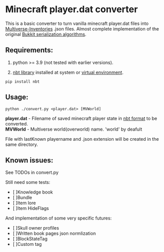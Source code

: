 # Minecraft player.dat converter
This is a basic converter to turn vanilla minecraft player.dat files into [Multiverse-Inventories](https://github.com/Multiverse/Multiverse-Inventories/) .json files.
Almost complete implementation of the original [Bukkit serialization algorithms](https://hub.spigotmc.org/stash/projects/SPIGOT/repos/bukkit/browse/src/main/java/org/bukkit/inventory/).

## Requirements:
1. python >= 3.9 (not tested with earlier versions).

2. [nbt library](https://pypi.org/project/NBT/) installed at system or [virtual environment](https://docs.python.org/3/library/venv.html).
```
pip install nbt
```

## Usage:
```
python ./convert.py <player.dat> [MVWorld]
```
**player.dat** - Filename of saved minecraft player state in [nbt format](https://minecraft.wiki/w/Player.dat_format) to be converted.<br/>
**MVWorld** - Multiverse world(overworld) name. 'world' by deafult

File with lastKnown playername and .json extension will be created in the same directory.

## Known issues:
See TODOs in convert.py<br/>

Still need some tests:
- [ ]Knowledge book
- [ ]Bundle
- [ ]Item lore
- [ ]Item HideFlags

And implementation of some very specific futures:
- [ ]Skull owner profiles
- [ ]Written book pages json normlization
- [ ]BlockStateTag
- [ ]Custom tag
